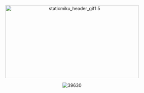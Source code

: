 <p align="center"><img width="420" height="230" alt="staticmiku_header_gif1 5" src="https://github.com/user-attachments/assets/70220a19-8657-4f91-a384-d22d00a4ba05" /></p>
<p align="center"> <img src="https://komarev.com/ghpvc/?username=39630&label=stay%20here%20a%20while%20with%20me%20.&color=2d0acb&style=flat" alt="39630" /> </p>
